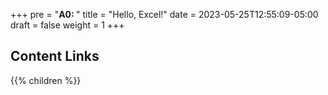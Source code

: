 +++
pre = "<b>A0: </b>"
title = "Hello, Excel!"
date = 2023-05-25T12:55:09-05:00
draft = false
weight = 1
+++

## Content Links

{{% children %}}
